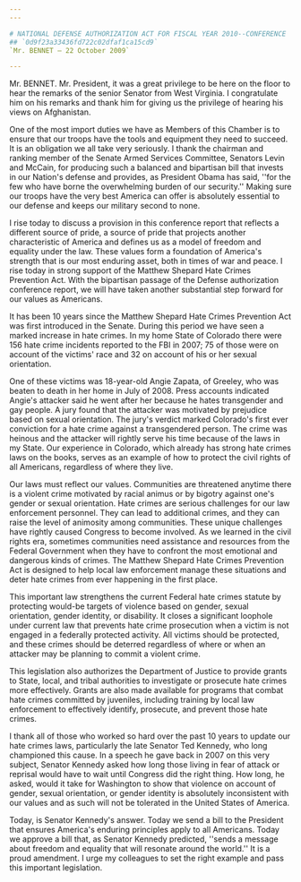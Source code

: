 ```yaml
---
---

# NATIONAL DEFENSE AUTHORIZATION ACT FOR FISCAL YEAR 2010--CONFERENCE  REPORT
## `0d9f23a33436fd722c02dfaf1ca15cd9`
`Mr. BENNET — 22 October 2009`

---
```



Mr. BENNET. Mr. President, it was a great privilege to be here on the 
floor to hear the remarks of the senior Senator from West Virginia. I 
congratulate him on his remarks and thank him for giving us the 
privilege of hearing his views on Afghanistan.

One of the most import duties we have as Members of this Chamber is 
to ensure that our troops have the tools and equipment they need to 
succeed. It is an obligation we all take very seriously. I thank the 
chairman and ranking member of the Senate Armed Services Committee, 
Senators Levin and McCain, for producing such a balanced and bipartisan 
bill that invests in our Nation's defense and provides, as President 
Obama has said, ''for the few who have borne the overwhelming burden of 
our security.'' Making sure our troops have the very best America can 
offer is absolutely essential to our defense and keeps our military 
second to none.

I rise today to discuss a provision in this conference report that 
reflects a different source of pride, a source of pride that projects 
another characteristic of America and defines us as a model of freedom 
and equality under the law. These values form a foundation of America's 
strength that is our most enduring asset, both in times of war and 
peace. I rise today in strong support of the Matthew Shepard Hate 
Crimes Prevention Act. With the bipartisan passage of the Defense 
authorization conference report, we will have taken another substantial 
step forward for our values as Americans.

It has been 10 years since the Matthew Shepard Hate Crimes Prevention 
Act was first introduced in the Senate. During this period we have seen 
a marked increase in hate crimes. In my home State of Colorado there 
were 156 hate crime incidents reported to the FBI in 2007; 75 of those 
were on account of the victims' race and 32 on account of his or her 
sexual orientation.

One of these victims was 18-year-old Angie Zapata, of Greeley, who 
was beaten to death in her home in July of 2008. Press accounts 
indicated Angie's attacker said he went after her because he hates 
transgender and gay people. A jury found that the attacker was 
motivated by prejudice based on sexual orientation. The jury's verdict 
marked Colorado's first ever conviction for a hate crime against a 
transgendered person. The crime was heinous and the attacker will 
rightly serve his time because of the laws in my State. Our experience 
in Colorado, which already has strong hate crimes laws on the books, 
serves as an example of how to protect the civil rights of all 
Americans, regardless of where they live.

Our laws must reflect our values. Communities are threatened anytime 
there is a violent crime motivated by racial animus or by bigotry 
against one's gender or sexual orientation. Hate crimes are serious 
challenges for our law enforcement personnel. They can lead to 
additional crimes, and they can raise the level of animosity among 
communities. These unique challenges have rightly caused Congress to 
become involved. As we learned in the civil rights era, sometimes 
communities need assistance and resources from the Federal Government 
when they have to confront the most emotional and dangerous kinds of 
crimes. The Matthew Shepard Hate Crimes Prevention Act is designed to 
help local law enforcement manage these situations and deter hate 
crimes from ever happening in the first place.

This important law strengthens the current Federal hate crimes 
statute by protecting would-be targets of violence based on gender, 
sexual orientation, gender identity, or disability. It closes a 
significant loophole under current law that prevents hate crime 
prosecution when a victim is not engaged in a federally protected 
activity. All victims should be protected, and these crimes should be 
deterred regardless of where or when an attacker may be planning to 
commit a violent crime.

This legislation also authorizes the Department of Justice to provide 
grants to State, local, and tribal authorities to investigate or 
prosecute hate crimes more effectively. Grants are also made available 
for programs that combat hate crimes committed by juveniles, including 
training by local law enforcement to effectively identify, prosecute, 
and prevent those hate crimes.

I thank all of those who worked so hard over the past 10 years to 
update our hate crimes laws, particularly the late Senator Ted Kennedy, 
who long championed this cause. In a speech he gave back in 2007 on 
this very subject, Senator Kennedy asked how long those living in fear 
of attack or reprisal would have to wait until Congress did the right 
thing. How long, he asked, would it take for Washington to show that 
violence on account of gender, sexual orientation, or gender identity 
is absolutely inconsistent with our values and as such will not be 
tolerated in the United States of America.

Today, is Senator Kennedy's answer. Today we send a bill to the 
President that ensures America's enduring principles apply to all 
Americans. Today we approve a bill that, as Senator Kennedy predicted, 
''sends a message about freedom and equality that will resonate around 
the world.'' It is a proud amendment. I urge my colleagues to set the 
right example and pass this important legislation.